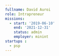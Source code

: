 ```yaml
---
fullname: David Auroi
role: Intrapreneur
missions:
  - start: '2019-06-10'
    end: '2021-12-31'
    status: admin
    employer: minint
startups :
  - psp
---
```

